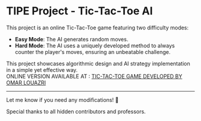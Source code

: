 # TIPE Project - Tic-Tac-Toe AI  

This project is an online Tic-Tac-Toe game featuring two difficulty modes:  

- **Easy Mode**: The AI generates random moves.  
- **Hard Mode**: The AI uses a uniquely developed method to always counter the player's moves, ensuring an unbeatable challenge.  

This project showcases algorithmic design and AI strategy implementation in a simple yet effective way.  
ONLINE VERSION AVAILABLE AT : [TIC-TAC-TOE GAME DEVELOPED BY OMAR LOUAZRI](https://tttg.netlify.app)

---

Let me know if you need any modifications! 🚀

Special thanks to all hidden contributors and professors.


